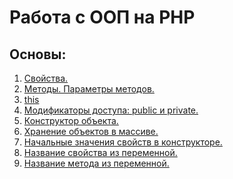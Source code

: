 <h1>Работа с ООП на PHP</h1>
<h2>Основы:</h2>
<ol>
    <li>
        <a href="https://clck.ru/KYdxK">
            Свойства.
        </a>
    </li>
    <li>
        <a href="https://clck.ru/KYeDq">
            Методы. Параметры методов.
        </a>
    </li>
    <li>
        <a href="https://clck.ru/KYe4S">
            this
        </a>
    </li>
    <li>
        <a href="https://clck.ru/KYe5j">
            Модификаторы доступа: public и private.
        </a>
    </li>
    <li>
        <a href="https://clck.ru/KYe8e">
            Конструктор объекта.
        </a>
    </li>
    <li>
        <a href="https://clck.ru/KYe9T">
            Хранение объектов в массиве.
        </a>
    </li>
    <li>
        <a href="https://clck.ru/KYgLN">
            Начальные значения свойств в конструкторе.
        </a>
    </li>
    <li>
        <a href="https://clck.ru/KYgN6">
            Название свойства из переменной.
        </a>
    </li>
    <li>
        <a href="">
            Название метода из переменной.
        </a>
    </li>
</ol>